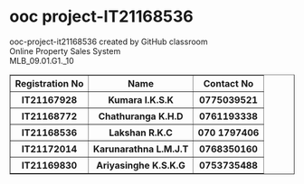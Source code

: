 # ooc project-IT21168536
ooc-project-it21168536 created by GitHub classroom<br>
Online Property Sales System<br>
MLB_09.01.G1._10


<table border= "1">
<tr><th>Registration No</th><th>Name</th><th>Contact No</th></tr>
<tr><th>IT21167928</th><th>Kumara I.K.S.K</th><th>0775039521</th></tr>
<tr><th>IT21168772</th><th>Chathuranga K.H.D</th><th>0761193338 </th></tr>
<tr><th>IT21168536</th><th>Lakshan R.K.C</th><th>070 1797406</th></tr>
<tr><th>IT21172014</th><th>Karunarathna L.M.J.T</th><th>0768350160</th></tr>
<tr><th>IT21169830</th><th>Ariyasinghe K.S.K.G</th><th>0753735488</th></tr>
</table>
